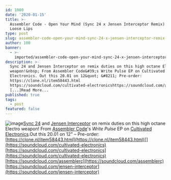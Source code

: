 ```yaml
---
id: 1000
date: '2020-01-15'
title: >-
  Assembler Code - Open Your Mind (Sync 24 x Jensen Interceptor Remix) (CE033) -
  Loose Lips
type: post
slug: assembler-code-open-your-mind-sync-24-x-jensen-interceptor-remix-ce033
author: 100
banner:
  - >-
    imported/assembler-code-open-your-mind-sync-24-x-jensen-interceptor-remix-ce033/image1000.jpeg
description: >-
  Sync 24 and Jensen Interceptor on remix duties on this high octane Electro
  weapon!&nbsp; From Assembler Code&#39;s Write Pulse EP on Cultivated
  Electronics. Out this 20.01 on 12&quot; &#8211; Pre-order:
  https://clone.nl/item58443.html
  https://soundcloud.com/cultivated-electronicshttps://soundcloud.com/assemblerchttps://soundcloud.com/jensen-interceptor
  [...]Read More...
published: true
tags:
  - post
featured: false
---
```

![image](../imported/assembler-code-open-your-mind-sync-24-x-jensen-interceptor-remix-ce033/image1000.jpeg)[Sync 24](https://www.discogs.com/artist/152818-Sync-24) and [Jensen Interceptor](https://www.discogs.com/artist/2784219-Jensen-Interceptor-2) on remix duties on this high octane Electro weapon! From [Assembler Code](https://www.discogs.com/artist/5422649-Assembler-Code)'s _Write Pulse_ EP on [Cultivated Electronics](https://www.discogs.com/label/99223-Cultivated-Electronics).Out this 20.01 on 12" – Pre-order: [](https://clone.nl/item58443.html)[https://clone.nl/item58443.html](https://clone.nl/item58443.html)[](https://soundcloud.com/cultivated-electronics)[https://soundcloud.com/cultivated-electronics](https://soundcloud.com/cultivated-electronics)  
[](https://soundcloud.com/assemblerc)[https://soundcloud.com/assemblerc](https://soundcloud.com/assemblerc)  
[](https://soundcloud.com/jensen-interceptor)[https://soundcloud.com/jensen-interceptor](https://soundcloud.com/jensen-interceptor)